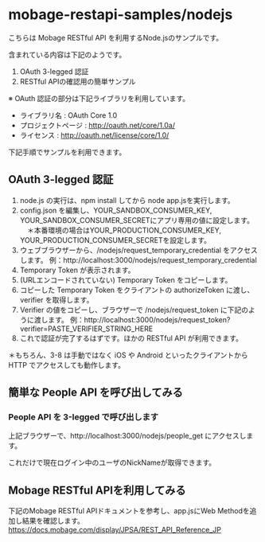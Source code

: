 mobage-restapi-samples/nodejs
======================

こちらは Mobage RESTful API を利用するNode.jsのサンプルです。

含まれている内容は下記のようです。

1. OAuth 3-legged 認証
2. RESTful APIの確認用の簡単サンプル


※ OAuth 認証の部分は下記ライブラリを利用しています。
* ライブラリ名 : OAuth Core 1.0
* プロジェクトページ : http://oauth.net/core/1.0a/
* ライセンス : http://oauth.net/license/core/1.0/



下記手順でサンプルを利用できます。

OAuth 3-legged 認証
-------------------

1. node.js の実行は、npm install してから node app.jsを実行します。
2. config.json を編集し、YOUR_SANDBOX_CONSUMER_KEY, YOUR_SANDBOX_CONSUMER_SECRETにアプリ専用の値に設定します。
　＊本番環境の場合はYOUR_PRODUCTION_CONSUMER_KEY, YOUR_PRODUCTION_CONSUMER_SECRETを設定します。
3. ウェブブラウザーから、/nodejs/request_temporary_credential をアクセスします。
例：http://localhost:3000/nodejs/request_temporary_credential
4. Temporary Token が表示されます。
5. (URLエンコードされていない) Temporary Token をコピーします。
6. コピーした Temporary Token をクライアントの authorizeToken に渡し、verifier を取得します。
7. Verifier の値をコピーし、ブラウザーで /nodejs/request_token に下記のように渡します。
例：http://localhost:3000/nodejs/request_token?verifier=PASTE_VERIFIER_STRING_HERE
8. これで認証が完了するはずです。ほかの RESTful API が利用できます。

＊もちろん、3-8 は手動ではなく iOS や Android といったクライアントから HTTP でアクセスしても動作します。



簡単な People API を呼び出してみる
-------------------------------

### People API を 3-legged で呼び出します

上記ブラウザーで、http://localhost:3000/nodejs/people_get にアクセスします。

これだけで現在ログイン中のユーザのNickNameが取得できます。

Mobage RESTful APIを利用してみる
-------------------
下記のMobage RESTful APIドキュメントを参考し、app.jsにWeb Methodを追加し結果を確認します。
https://docs.mobage.com/display/JPSA/REST_API_Reference_JP

